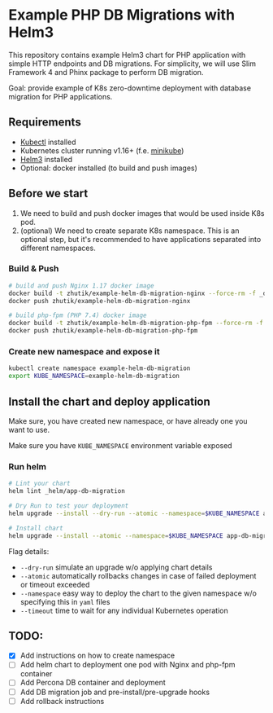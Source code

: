 # Example PHP DB Migrations with Helm3

This repository contains example Helm3 chart for PHP application with simple HTTP endpoints and DB migrations.
For simplicity, we will use Slim Framework 4 and Phinx package to perform DB migration.

Goal: provide example of K8s zero-downtime deployment with database migration for PHP applications.  

## Requirements

- [Kubectl](https://kubernetes.io/docs/tasks/tools/install-kubectl/) installed
- Kubernetes cluster running v1.16+ (f.e. [minikube](https://kubernetes.io/docs/setup/learning-environment/minikube/))
- [Helm3](https://helm.sh/docs/intro/install/) installed
- Optional: docker installed (to build and push images)

## Before we start

1. We need to build and push docker images that would be used inside K8s pod.
2. (optional) We need to create separate K8s namespace. This is an optional step, but it's recommended to have applications separated into different namespaces. 

### Build & Push

```bash
# build and push Nginx 1.17 docker image
docker build -t zhutik/example-helm-db-migration-nginx --force-rm -f _docker/nginx/Dockerfile .
docker push zhutik/example-helm-db-migration-nginx

# build php-fpm (PHP 7.4) docker image
docker build -t zhutik/example-helm-db-migration-php-fpm --force-rm -f _docker/php/Dockerfile .
docker push zhutik/example-helm-db-migration-php-fpm
```

### Create new namespace and expose it

```bash
kubectl create namespace example-helm-db-migration
export KUBE_NAMESPACE=example-helm-db-migration
```

## Install the chart and deploy application

Make sure, you have created new namespace, or have already one you want to use.

Make sure you have `KUBE_NAMESPACE` environment variable exposed

### Run helm

```bash
# Lint your chart
helm lint _helm/app-db-migration

# Dry Run to test your deployment
helm upgrade --install --dry-run --atomic --namespace=$KUBE_NAMESPACE app-db-migration ./_helm/app-db-migration --timeout 120s

# Install chart
helm upgrade --install --atomic --namespace=$KUBE_NAMESPACE app-db-migration ./_helm/app-db-migration --timeout 120s
``` 

Flag details:

- `--dry-run` simulate an upgrade w/o applying chart details 
- `--atomic` automatically rollbacks changes in case of failed deployment or timeout exceeded
- `--namespace` easy way to deploy the chart to the given namespace w/o specifying this in `yaml` files
- `--timeout` time to wait for any individual Kubernetes operation

## TODO:

- [x] Add instructions on how to create namespace
- [ ] Add helm chart to deployment one pod with Nginx and php-fpm container
- [ ] Add Percona DB container and deployment
- [ ] Add DB migration job and pre-install/pre-upgrade hooks
- [ ] Add rollback instructions
